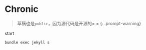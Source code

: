 # Chronic
> 草稿也是`public`，因为源代码是开源的= =
{: .prompt-warning}

start 
```shell
bundle exec jekyll s
```


